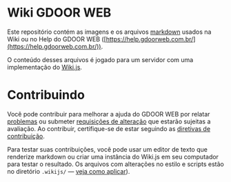 # Wiki GDOOR WEB

Este repositório contém as imagens e os arquivos [markdown](https://www.youtube.com/watch?v=gFJfyHRKaE0)
usados na Wiki ou no Help do GDOOR WEB ([https://help.gdoorweb.com.br/](https://help.gdoorweb.com.br/)).

O conteúdo desses arquivos é jogado para um servidor com uma implementação do [Wiki.js](https://wiki.js.org/).

# Contribuindo

Você pode contribuir para melhorar a ajuda do GDOOR WEB por relatar [problemas](https://github.com/gdoor-sistemas/gdoor-web-wiki/issues)
ou submeter [requisições de alteração](https://github.com/gdoor-sistemas/gdoor-web-wiki/pulls) que estarão sujeitas a avaliação.
Ao contribuir, certifique-se de estar seguindo as [diretivas de contribuição](.github/contributing.md).

Para testar suas contribuições, você pode usar um editor de texto que renderize markdown ou criar uma instância do Wiki.js em seu computador para testar o resultado.
Os arquivos com alterações no estilo e scripts estão no diretório `.wikijs/` — [veja como aplicar](.wikijs)).
